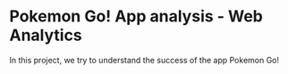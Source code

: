 # Pokemon Go! App analysis - Web Analytics
In this project, we try to understand the success of the app Pokemon Go!
